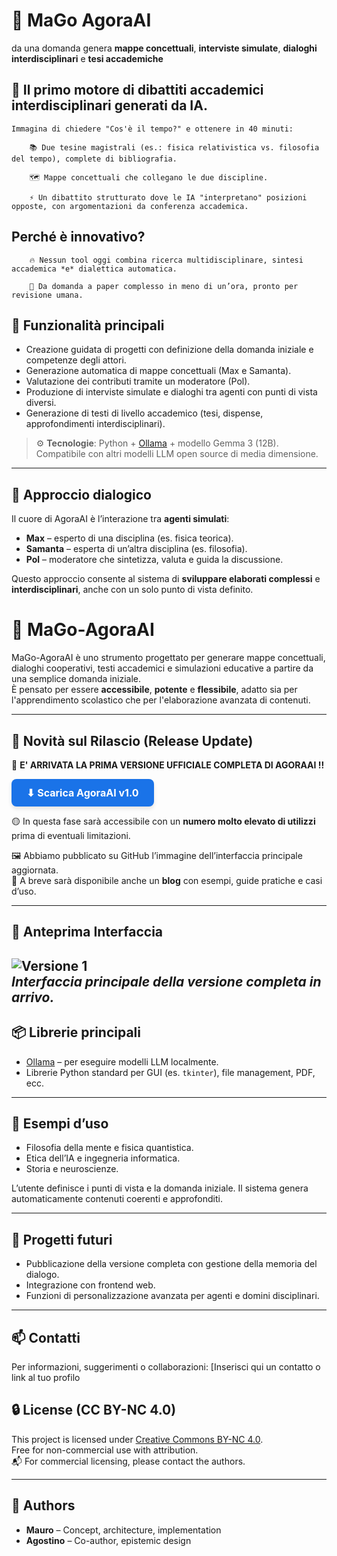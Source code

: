 # 🧠 MaGo AgoraAI  
da una domanda genera **mappe concettuali**, **interviste simulate**, **dialoghi interdisciplinari** e **tesi accademiche** 

## 🎯 Il primo motore di dibattiti accademici interdisciplinari generati da IA.
    
    Immagina di chiedere "Cos'è il tempo?" e ottenere in 40 minuti:

        📚 Due tesine magistrali (es.: fisica relativistica vs. filosofia del tempo), complete di bibliografia.

        🗺️ Mappe concettuali che collegano le due discipline.

        ⚡ Un dibattito strutturato dove le IA "interpretano" posizioni opposte, con argomentazioni da conferenza accademica.

## Perché è innovativo?

        🔥 Nessun tool oggi combina ricerca multidisciplinare, sintesi accademica *e* dialettica automatica.

        🚀 Da domanda a paper complesso in meno di un’ora, pronto per revisione umana.


## 🚀 Funzionalità principali

- Creazione guidata di progetti con definizione della domanda iniziale e competenze degli attori.
- Generazione automatica di mappe concettuali (Max e Samanta).
- Valutazione dei contributi tramite un moderatore (Pol).
- Produzione di interviste simulate e dialoghi tra agenti con punti di vista diversi.
- Generazione di testi di livello accademico (tesi, dispense, approfondimenti interdisciplinari).

> ⚙️ **Tecnologie**: Python + [Ollama](https://ollama.com/) + modello Gemma 3 (12B).  
> Compatibile con altri modelli LLM open source di media dimensione.

---

## 🧩 Approccio dialogico

Il cuore di AgoraAI è l’interazione tra **agenti simulati**:

- **Max** – esperto di una disciplina (es. fisica teorica).
- **Samanta** – esperta di un’altra disciplina (es. filosofia).
- **Pol** – moderatore che sintetizza, valuta e guida la discussione.

Questo approccio consente al sistema di **sviluppare elaborati complessi** e **interdisciplinari**, anche con un solo punto di vista definito.

# 🧠 MaGo-AgoraAI

MaGo-AgoraAI è uno strumento progettato per generare mappe concettuali, dialoghi cooperativi, testi accademici e simulazioni educative a partire da una semplice domanda iniziale.  
È pensato per essere **accessibile**, **potente** e **flessibile**, adatto sia per l'apprendimento scolastico che per l'elaborazione avanzata di contenuti.

---

## 📢 Novità sul Rilascio (Release Update)

🎉 **E' ARRIVATA LA PRIMA VERSIONE UFFICIALE COMPLETA DI AGORAAI !!**

<a href="https://drive.google.com/uc?export=download&id=1PS9eNMUcnWsSeSIBwsZooD0pZxIfD5Gf" target="_blank" style="
  display: inline-block;
  padding: 12px 24px;
  background-color: #1a73e8;
  color: white;
  font-size: 16px;
  font-weight: bold;
  border-radius: 8px;
  text-decoration: none;
  box-shadow: 0 4px 6px rgba(0,0,0,0.1);
">
  ⬇ Scarica AgoraAI v1.0
</a>

🟡 In questa fase sarà accessibile con un **numero molto elevato di utilizzi** prima di eventuali limitazioni.

🖼️ Abbiamo pubblicato su GitHub l’immagine dell’interfaccia principale aggiornata.  
📝 A breve sarà disponibile anche un **blog** con esempi, guide pratiche e casi d’uso.

---

## 👀 Anteprima Interfaccia

![Versione 1](images/Versionel.png)  
*Interfaccia principale della versione completa in arrivo.*
--



## 📦 Librerie principali

- [Ollama](https://ollama.com/) – per eseguire modelli LLM localmente.
- Librerie Python standard per GUI (es. `tkinter`), file management, PDF, ecc.

---

## 🧪 Esempi d’uso

- Filosofia della mente e fisica quantistica.
- Etica dell’IA e ingegneria informatica.
- Storia e neuroscienze.

L’utente definisce i punti di vista e la domanda iniziale. Il sistema genera automaticamente contenuti coerenti e approfonditi.

---

## 📂 Progetti futuri

- Pubblicazione della versione completa con gestione della memoria del dialogo.
- Integrazione con frontend web.
- Funzioni di personalizzazione avanzata per agenti e domini disciplinari.

---

## 📫 Contatti

Per informazioni, suggerimenti o collaborazioni: [Inserisci qui un contatto o link al tuo profilo

## 🔒 License (CC BY-NC 4.0)

This project is licensed under [Creative Commons BY-NC 4.0](https://creativecommons.org/licenses/by-nc/4.0/).  
Free for non-commercial use with attribution.  
📬 For commercial licensing, please contact the authors.

---

## 🧾 Authors

- **Mauro** – Concept, architecture, implementation  
- **Agostino** – Co-author, epistemic design  


